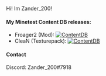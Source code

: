 Hi! Im Zander_200!

#### My Minetest Content DB releases:
- Froager2 (Mod): [![ContentDB](https://content.minetest.net/packages/Zander_200/froager2/shields/title/)](https://content.minetest.net/packages/Zander_200/froager2/)
- CleaN (Texturepack): [![ContentDB](https://content.minetest.net/packages/Zander_200/clean/shields/downloads/)](https://content.minetest.net/packages/Zander_200/clean/)

#### Contact
Discord: Zander_200#7918

